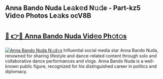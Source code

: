 ## Anna Bando Nuda Le𝚊k𝚎d N𝚞𝚍e - Part-kz5 Vid𝚎o Photos Le𝚊ks ocV8B

# <h2><a href="http://fbftee.evod.top/?m=Anna+Bando+Nuda">🔗 👉🔴 Anna Bando Nuda Vid𝚎o Ph𝚘t𝚘s</a></h2>

[![Anna Bando Nuda N𝚞d𝚎s](https://i.imgur.com/8V9OHl7.gif)](http://fbftee.evod.top/?m=Anna+Bando+Nuda)
Influential social media star Anna Bando Nuda, renowned for sharing lifestyle and dance-related content through solo and collaborative dance performances and vlogs. Anna Bando Nuda is a well-known public figure, recognized for his distinguished career in politics and diplomacy. 

